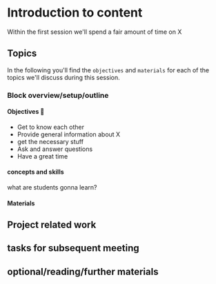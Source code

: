 # Introduction to content

Within the first session we'll spend a fair amount of time on X

## Topics 

In the following you'll find the `objectives` and `materials` for each of the topics we'll discuss during this session.

### Block overview/setup/outline



#### Objectives 📍
- Get to know each other
- Provide general information about X
- get the necessary stuff  
- Ask and answer questions
- Have a great time

#### concepts and skills

what are students gonna learn?

#### Materials



## Project related work


## tasks for subsequent meeting


## optional/reading/further materials


